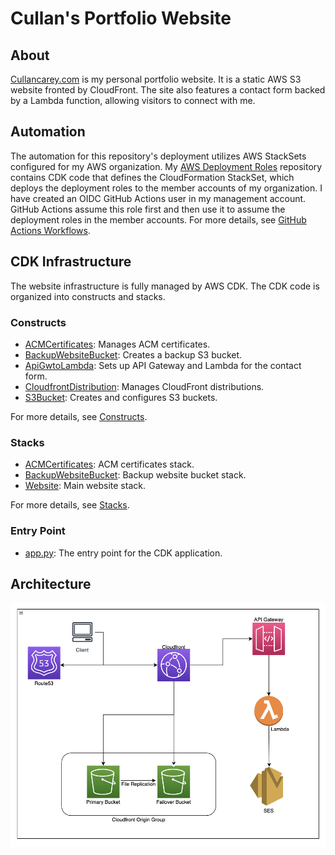 # Cullan's Portfolio Website

## About

[Cullancarey.com](https://cullancarey.com) is my personal portfolio website. It is a static AWS S3 website fronted by CloudFront. The site also features a contact form backed by a Lambda function, allowing visitors to connect with me.

## Automation

The automation for this repository's deployment utilizes AWS StackSets configured for my AWS organization. My [AWS Deployment Roles](https://github.com/cullancarey/aws_deployment_roles) repository contains CDK code that defines the CloudFormation StackSet, which deploys the deployment roles to the member accounts of my organization. I have created an OIDC GitHub Actions user in my management account. GitHub Actions assume this role first and then use it to assume the deployment roles in the member accounts. For more details, see [GitHub Actions Workflows](./.github/workflows).

## CDK Infrastructure

The website infrastructure is fully managed by AWS CDK. The CDK code is organized into constructs and stacks.

### Constructs

- [ACMCertificates](src/my_constructs/acm_certificate.py): Manages ACM certificates.
- [BackupWebsiteBucket](src/my_constructs/s3_bucket.py): Creates a backup S3 bucket.
- [ApiGwtoLambda](src/my_constructs/apigw_to_lambda.py): Sets up API Gateway and Lambda for the contact form.
- [CloudfrontDistribution](src/my_constructs/cloudfront_distribution.py): Manages CloudFront distributions.
- [S3Bucket](src/my_constructs/s3_bucket.py): Creates and configures S3 buckets.

For more details, see [Constructs](src/my_constructs/).

### Stacks

- [ACMCertificates](src/stacks/acm_certificates.py): ACM certificates stack.
- [BackupWebsiteBucket](src/stacks/backup_website_bucket.py): Backup website bucket stack.
- [Website](src/stacks/website.py): Main website stack.

For more details, see [Stacks](src/stacks/).

### Entry Point

- [app.py](src/app.py): The entry point for the CDK application.

## Architecture

![Architecture](./src/main/images/cullancarey-website-architecture.png)

